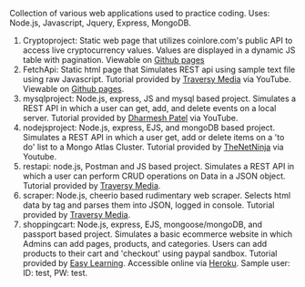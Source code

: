 Collection of various web applications used to practice coding.
 Uses: Node.js, Javascript, Jquery, Express, MongoDB.

 1. Cryptoproject: Static web page that utilizes coinlore.com's public API to access live cryptocurrency values. Values are displayed in a dynamic JS table with pagination. Viewable on [Github pages](https://mikeDPLe.github.io/Projects/cryptoproject/index.html)
 2. FetchApi: Static html page that Simulates REST api using sample text file using raw Javascript. Tutorial provided by [Traversy Media](https://www.youtube.com/watch?v=Oive66jrwBs) via YouTube. Viewable on [Github pages](https://mikedple.github.io/Projects/fetchapi/index.html).
 3. mysqlproject: Node.js, express, JS and mysql based project. Simulates a REST API in which a user can get, add, and delete events on a local server. Tutorial provided by [Dharmesh Patel](https://www.youtube.com/playlist?list=PLRfmxUfYVUp1ShQifYvvrRZKMxCPr00kd) via YouTube.
 4. nodejsproject: Node.js, express, EJS, and mongoDB based project. Simulates a REST API in which a user get, add or delete items on a 'to do' list to a Mongo Atlas Cluster. Tutorial provided by [TheNetNinja](https://www.youtube.com/playlist?list=PL4cUxeGkcC9gcy9lrvMJ75z9maRw4byYp) via Youtube.
 5. restapi: node.js, Postman and JS based project. Simulates a REST API in which a user can perform CRUD operations on Data in a JSON object. Tutorial provided by [Traversy Media](https://www.youtube.com/watch?v=_1xa8Bsho6A).
 6. scraper: Node.js, cheerio based rudimentary web scraper. Selects html data by tag and parses them into JSON, logged in console. Tutorial provided by [Traversy Media](https://www.youtube.com/watch?v=LoziivfAAjE).
 7. shoppingcart: Node.js, express, EJS, mongoose/mongoDB, and passport based project. Simulates a basic ecommerce website in which Admins can add pages, products, and categories. Users can add products to their cart and 'checkout' using paypal sandbox. Tutorial provided by [Easy Learning](https://www.youtube.com/watch?v=gFWfiGRJ_GI). Accessible online via [Heroku](https://morning-caverns-38364.herokuapp.com/).
 Sample user: ID: test, PW: test.







